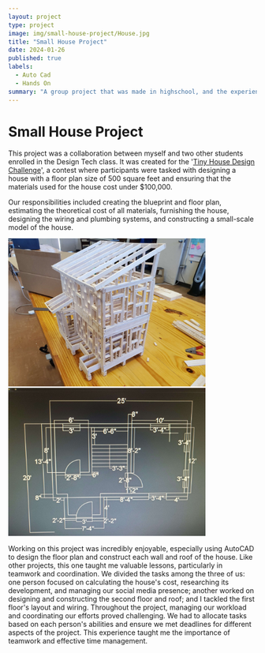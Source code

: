 ```yaml
---
layout: project
type: project
image: img/small-house-project/House.jpg
title: "Small House Project"
date: 2024-01-26
published: true
labels:
  - Auto Cad
  - Hands On
summary: "A group project that was made in highschool, and the experiences I had while making it."
---
```


<h1>
  Small House Project
</h1>

<p>
  
This project was a collaboration between myself and two other students enrolled in the Design Tech class. It was created for the '[Tiny House Design Challenge](https://docs.google.com/document/d/1mKz_WZUaSj4p2j4a9ONK0spFB6TJvteG/edit?usp=sharing&ouid=101069725802984305522&rtpof=true&sd=true)', a contest where participants were tasked with designing a house with a floor plan size of 500 square feet and ensuring that the materials used for the house cost under $100,000.

Our responsibilities included creating the blueprint and floor plan, estimating the theoretical cost of all materials, furnishing the house, designing the wiring and plumbing systems, and constructing a small-scale model of the house.
</p>

<p>
  <img width="400px" class="image-fluid" src="https://raw.githubusercontent.com/CJCJsC/CJCJsC.github.io/main/img/small-house-project/20210527_130924.jpg">
   <img width="400px" class="image-fluid" src="https://raw.githubusercontent.com/CJCJsC/CJCJsC.github.io/main/img/small-house-project/20210527_130994.jpg">
</p>

<p>
Working on this project was incredibly enjoyable, especially using AutoCAD to design the floor plan and construct each wall and roof of the house. Like other projects, this one taught me valuable lessons, particularly in teamwork and coordination. We divided the tasks among the three of us: one person focused on calculating the house's cost, researching its development, and managing our social media presence; another worked on designing and constructing the second floor and roof; and I tackled the first floor's layout and wiring. Throughout the project, managing our workload and coordinating our efforts proved challenging. We had to allocate tasks based on each person's abilities and ensure we met deadlines for different aspects of the project. This experience taught me the importance of teamwork and effective time management.
</p>

